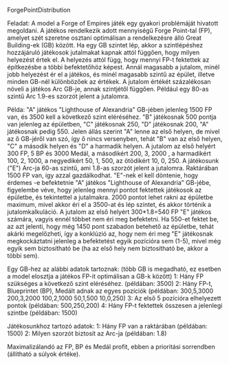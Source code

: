 ForgePointDistribution


Feladat: 
A model a Forge of Empires játék egy gyakori problémáját hivatott megoldani. A játékos rendelkezik adott mennyiségű Forge Point-tal (FP), amelyet szét szeretne osztani optimálisan a rendelkezésre álló Great Building-ek (GB) között. Ha egy GB szintet lép, akkor a szintlépéshez hozzájáruló játékosok jutalmakat kapnak attól függően, hogy milyen helyezést értek el. A helyezés attól függ, hogy mennyi FP-t fektettek az építkezésbe a többi befektetőhöz képest. Annál magasabb a jutalom, minél jobb helyezést ér el a játékos, és minél magasabb szintű az épület, illetve minden GB-nél különbözőek az értékek. A jutalom értékét százalékosan növeli a játékos Arc GB-je, annak szintjétől függően. Például egy 80-as szintű Arc 1.9-es szorzót jelent a jutalomra.

Példa: "A" játékos "Lighthouse of Alexandria" GB-jében jelenleg 1500 FP van, és 3500 kell a következő szint eléréséhez. "B" játékosnak 500 pontja van jelenleg az épületben, "C" játékosnak 250, "D" játékosnak 200, "A" játékosnak pedig 550. Jelen állás szerint "A" lenne az első helyen, de mivel az ő GB-jéről van szó, így ő nincs versenyben, tehát "B" van az első helyen, "C" a második helyen és "D" a harmadik helyen. A jutalom az első helyért 300 FP, 5 BP és 3000 Medál, a másodikért 200, 3, 2000 , a harmadikért 100, 2, 1000, a negyedikért 50, 1, 500, az ötödikért 10, 0, 250. A játékosunk ("E") Arc-ja 60-as szintű, ami 1.8-as szorzót jelent a jutalomra. Raktárában 1500 FP van, így azzal gazdálkodhat. "E"-nek el kell döntenie, hogy érdemes -e befektetnie "A" játékos "Lighthouse of Alexandria" GB-jébe, figyelembe véve, hogy jelenleg mennyi pontot fektettek játékosok az épületbe, és tekintettel a jutalmakra. 2000 pontot lehet rakni az épületbe maximum, mivel akkor éri el a 3500-at és lép szintet, és akkor történik a jutalomkalkuláció. A jutalom az első helyért 300*1.8=540 FP "E" játékos számára, vagyis ennél többet nem éri meg befektetni. Ha 550-et fektet be, az azt jelenti, hogy még 1450 pont szabadon betehető az épületbe, tehát akárki megelőzheti, így a konklúzió az, hogy nem éri meg "E" játékosnak megkockáztatni jelenleg a befektetést egyik pozícióra sem (1-5), mivel még egyik sem biztosítható be (ha az első hely nem biztosítható be, akkor a többi sem).

Egy GB-hez az alábbi adatok tartoznak: (több GB is megadható, ez esetben a model elosztja a játékos FP-it optimálisan a GB-k között)
1: Hány FP szükséges a következő szint eléréséhez. (példában: 3500)
2: Hány FP-t, Blueprintet (BP), Medált adnak az egyes pozíciók (példában: 300,5,3000	200,3,2000	100,2,1000	50,1,500	10,0,250)
3: Az első 5 pozícióra elhelyezett pontok (példában: 500,250,200)
4: Hány FP-t fektettek összesen a jelenlegi szintbe (példában: 1500)

Játékosunkhoz tartozó adatok:
1: Hány FP van a raktárában (példában: 1500)
2: Milyen szorzót biztosít az Arc-ja (példában: 1.8)

Maximalizálandó az FP, BP és Medál profit, ebben a prioritási sorrendben (állítható a súlyok értéke).
